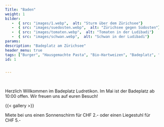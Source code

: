 ```yaml
---
Title: "Baden"
weight: 1
bilder: 
   -  { src: "images/1.webp",  alt: "Sturm über dem Zürichsee"}
   -  { src: "images/suedosten.webp",  alt: "Zürichsee gegen Südosten"}
   -  { src: "images/tomaten.webp",  alt: "Tomaten in der Ludibadi"}
   -  { src: "images/schwan.webp",  alt: "Schwan in der Ludibadi"}
params:  
description: "Badeplatz am Zürichsee"  
header_menu: true
tags: ["Burger", "Hausgemachte Pasta", "Bio-Hartweizen", "Badeplatz", "Zürichsee", "Strandbad"]
id: 1


---
```


<br/>  

  Herzlich Willkommen im Badeplatz Ludretikon. Im Mai ist der Badeplatz ab 10:00 offen. Wir freuen uns auf euren Besuch!  

{{< gallery  >}}

Miete bei uns einen Sonnenschirm für CHF 2.- oder einen Liegestuhl für CHF 5.-

